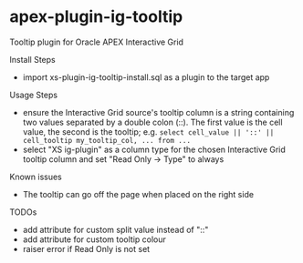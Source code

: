 # apex-plugin-ig-tooltip
Tooltip plugin for Oracle APEX Interactive Grid

Install Steps
- import xs-plugin-ig-tooltip-install.sql as a plugin to the target app

Usage Steps
- ensure the Interactive Grid source's tooltip column is a string containing two values separated by a double colon (::). The first value is the cell value, the second is the tooltip; e.g. `select cell_value || '::' || cell_tooltip my_tooltip_col, ... from ...`
- select "XS ig-plugin" as a column type for the chosen Interactive Grid tooltip column and set "Read Only -> Type" to always

Known issues
- The tooltip can go off the page when placed on the right side

TODOs
- add attribute for custom split value instead of "::"
- add attribute for custom tooltip colour
- raiser error if Read Only is not set
